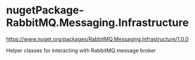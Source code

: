 # nugetPackage-RabbitMQ.Messaging.Infrastructure
https://www.nuget.org/packages/RabbitMQ.Messaging.Infrastructure/1.0.0

Helper classes for interacting with RabbitMQ message broker
